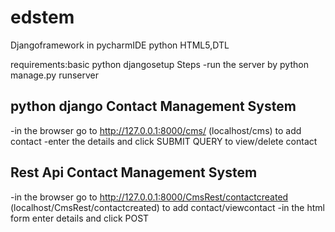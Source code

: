# edstem

Djangoframework in pycharmIDE python HTML5,DTL 

requirements:basic python djangosetup
Steps
-run the server by python manage.py runserver

## python django Contact Management System
-in the browser go to http://127.0.0.1:8000/cms/ (localhost/cms) to add contact
-enter the details and click SUBMIT QUERY to view/delete contact

## Rest Api Contact Management System
-in the browser go to http://127.0.0.1:8000/CmsRest/contactcreated (localhost/CmsRest/contactcreated) to add contact/viewcontact
-in the html form enter details and click POST
